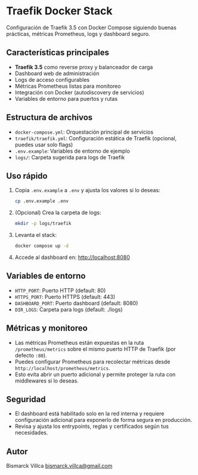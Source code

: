 # Traefik Docker Stack

Configuración de Traefik 3.5 con Docker Compose siguiendo buenas prácticas, métricas Prometheus, logs y dashboard seguro.

## Características principales
- **Traefik 3.5** como reverse proxy y balanceador de carga
- Dashboard web de administración
- Logs de acceso configurables
- Métricas Prometheus listas para monitoreo
- Integración con Docker (autodiscovery de servicios)
- Variables de entorno para puertos y rutas

## Estructura de archivos
- `docker-compose.yml`: Orquestación principal de servicios
- `traefik/traefik.yml`: Configuración estática de Traefik (opcional, puedes usar solo flags)
- `.env.example`: Variables de entorno de ejemplo
- `logs/`: Carpeta sugerida para logs de Traefik

## Uso rápido
1. Copia `.env.example` a `.env` y ajusta los valores si lo deseas:
	```sh
	cp .env.example .env
	```
2. (Opcional) Crea la carpeta de logs:
	```sh
	mkdir -p logs/traefik
	```
3. Levanta el stack:
	```sh
	docker compose up -d
	```
4. Accede al dashboard en: [http://localhost:8080](http://localhost:8080)

## Variables de entorno
- `HTTP_PORT`: Puerto HTTP (default: 80)
- `HTTPS_PORT`: Puerto HTTPS (default: 443)
- `DASHBOARD_PORT`: Puerto dashboard (default: 8080)
- `DIR_LOGS`: Carpeta para logs (default: ./logs)


## Métricas y monitoreo
- Las métricas Prometheus están expuestas en la ruta `/prometheus/metrics` sobre el mismo puerto HTTP de Traefik (por defecto `:80`).
- Puedes configurar Prometheus para recolectar métricas desde `http://localhost/prometheus/metrics`.
- Esto evita abrir un puerto adicional y permite proteger la ruta con middlewares si lo deseas.

## Seguridad
- El dashboard está habilitado solo en la red interna y requiere configuración adicional para exponerlo de forma segura en producción.
- Revisa y ajusta los entrypoints, reglas y certificados según tus necesidades.

## Autor
Bismarck Villca <bismarck.villca@gmail.com>

